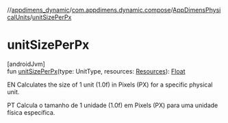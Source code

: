 //[appdimens_dynamic](../../../README.md)/[com.appdimens.dynamic.compose](../README.md)/[AppDimensPhysicalUnits](README.md)/[unitSizePerPx](unit-size-per-px.md)

# unitSizePerPx

[androidJvm]\
fun [unitSizePerPx](unit-size-per-px.md)(type: UnitType, resources: [Resources](https://developer.android.com/reference/kotlin/android/content/res/Resources.html)): [Float](https://kotlinlang.org/api/core/kotlin-stdlib/kotlin/-float/index.html)

EN Calculates the size of 1 unit (1.0f) in Pixels (PX) for a specific physical unit.

PT Calcula o tamanho de 1 unidade (1.0f) em Pixels (PX) para uma unidade física específica.
